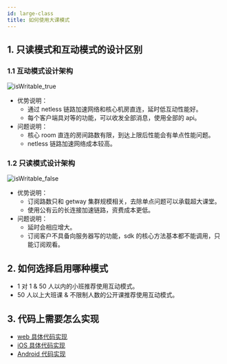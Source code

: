 ```yaml
---
id: large-class
title: 如何使用大课模式
---
```


## 1. 只读模式和互动模式的设计区别

### 1.1 互动模式设计架构

![isWritable_true](/img/isWritable_true.png)

- 优势说明：
  - 通过 netless 链路加速网络和核心机房直连，延时低互动性能好。
  - 每个客户端具对等的功能，可以收发全部消息，使用全部的 api。
- 问题说明：
  - 核心 room 直连的房间路数有限，到达上限后性能会有单点性能问题。
  - netless 链路加速网络成本较高。

### 1.2 只读模式设计架构

![isWritable_false](/img/isWritable_false.png)

- 优势说明：
  - 订阅路数只和 getway 集群规模相关，去除单点问题可以承载超大课堂。
  - 使用公有云的长连接加速链路，资费成本更低。
- 问题说明：
  - 延时会相应增大。
  - 订阅客户不具备向服务器写的功能，sdk 的核心方法基本都不能调用，只能订阅观看。

## 2. 如何选择启用哪种模式

- 1 对 1 & 50 人以内的小班推荐使用互动模式。
- 50 人以上大班课 & 不限制人数的公开课推荐使用互动模式。

## 3. 代码上需要怎么实现

- [web 具体代码实现](/docs/javascript/features/js-readonly)
- [iOS 具体代码实现](/docs/ios/guides/ios-readonly/)
- [Android 代码实现](/docs/android/guides/android-readonly/)
